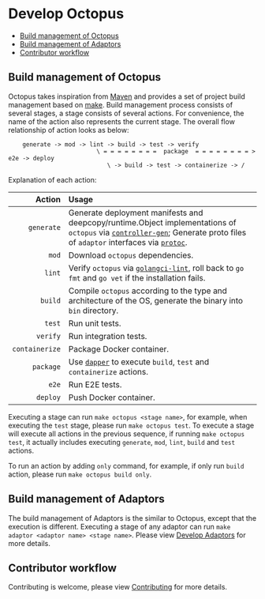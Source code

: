 # Develop Octopus

<!-- toc -->

- [Build management of Octopus](#build-management-of-octopus)
- [Build management of Adaptors](#build-management-of-adaptors)
- [Contributor workflow](#contributor-workflow)

<!-- /toc -->

## Build management of Octopus

Octopus takes inspiration from [Maven](https://maven.apache.org/) and provides a set of project build management based on [make](https://www.gnu.org/software/make/manual/make.html). Build management process consists of several stages, a stage consists of several actions. For convenience, the name of the action also represents the current stage. The overall flow relationship of action looks as below:

```text
    generate -> mod -> lint -> build -> test -> verify
                         \ = = = = = = = =  package  = = = = = = = = > e2e -> deploy
                            \ -> build -> test -> containerize -> /
```

Explanation of each action:

| Action | Usage |
|---:|:---|
| `generate` | Generate deployment manifests and deepcopy/runtime.Object implementations of `octopus` via [`controller-gen`](https://github.com/kubernetes-sigs/controller-tools/blob/master/cmd/controller-gen/main.go); Generate proto files of `adaptor` interfaces via [`protoc`](https://github.com/protocolbuffers/protobuf). |
| `mod` | Download `octopus` dependencies. |
| `lint` | Verify `octopus` via [`golangci-lint`](https://github.com/golangci/golangci-lint), roll back to `go fmt` and `go vet` if the installation fails. |
| `build` | Compile `octopus` according to the type and architecture of the OS, generate the binary into `bin` directory. |
| `test` | Run unit tests. |
| `verify` | Run integration tests. |
| `containerize` | Package Docker container. |
| `package` | Use [`dapper`](https://github.com/rancher/dapper) to execute `build`, `test` and `containerize` actions. |
| `e2e` | Run E2E tests. |
| `deploy` | Push Docker container. | 

Executing a stage can run `make octopus <stage name>`, for example, when executing the `test` stage, please run `make octopus test`. To execute a stage will execute all actions in the previous sequence, if running `make octopus test`, it actually includes executing `generate`, `mod`, `lint`, `build` and `test` actions.

To run an action by adding `only` command, for example, if only run `build` action, please run `make octopus build only`.

## Build management of Adaptors

The build management of Adaptors is the similar to Octopus, except that the execution is different. Executing a stage of any adaptor can run `make adaptor <adaptor name> <stage name>`. Please view [Develop Adaptors](../adaptors/develop.md) for more details.

## Contributor workflow

Contributing is welcome, please view [Contributing](../../CONTRIBUTING.md) for more details.
